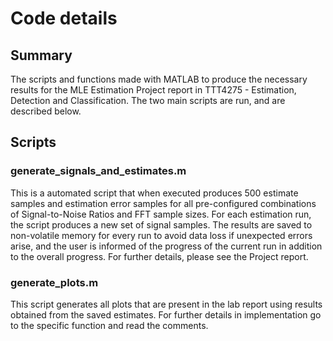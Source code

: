 # Code details

## Summary
The scripts and functions made with MATLAB to produce the necessary results
for the MLE Estimation Project report in TTT4275 - Estimation, Detection and Classification. 
The two main scripts are run, and are described below.

## Scripts

### generate_signals_and_estimates.m
This is a automated script that when executed produces 500 estimate samples and estimation error samples
for all pre-configured combinations of Signal-to-Noise Ratios and FFT sample sizes.
For each estimation run, the script produces a new set of signal samples. 
The results are saved to non-volatile memory for every run to avoid data loss if unexpected errors arise, 
and the user is informed of the progress of the current run in addition to the overall progress. 
For further details, please see the Project report. 

### generate_plots.m
This script generates all plots that are present in the lab report using results obtained from 
the saved estimates. For further details in implementation go to the specific function and read the 
comments.
